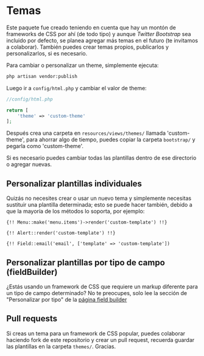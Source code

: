 # Temas

Este paquete fue creado teniendo en cuenta que hay un montón de frameworks de CSS por ahí (de todo tipo) y aunque *Twitter Bootstrap* sea incluido por defecto, se planea agregar más temas en el futuro (te invitamos a colaborar). También puedes crear temas propios, publicarlos y personalizarlos, si es necesario.

Para cambiar o personalizar un theme, simplemente ejecuta: 

```bash
php artisan vendor:publish
```

Luego ir a `config/html.php` y cambiar el valor de theme:

```php
//config/html.php

return [
    'theme' => 'custom-theme'
];
```

Después crea una carpeta en `resources/views/themes/` llamada 'custom-theme', para ahorrar algo de tiempo, puedes copiar la carpeta `bootstrap/` y pegarla como 'custom-theme'.

Si es necesario puedes cambiar todas las plantillas dentro de ese directorio o agregar nuevas. 

## Personalizar plantillas individuales 

Quizás no necesites crear o usar un nuevo tema y simplemente necesitas sustituir una plantilla determinada; esto se puede hacer también, debido a que la mayoría de los métodos lo soporta, por ejemplo:

```blade
{!! Menu::make('menu.items')->render('custom-template') !!}
```

```blade
{!! Alert::render('custom-template') !!}
```

```blade
{!! Field::email('email', ['template' => 'custom-template'])
```

## Personalizar plantillas por tipo de campo (fieldBuilder)

¿Estás usando un framework de CSS que requiere un markup diferente para un tipo de campo determinado? No te preocupes, solo lee la sección de "Personalizar por tipo" de la [página field builder](field-builder.md)

## Pull requests

Si creas un tema para un framework de CSS popular, puedes colaborar haciendo fork de este repositorio y crear un pull request, recuerda guardar las plantillas en la carpeta `themes/`. Gracias.
